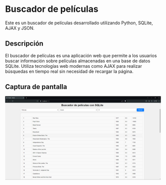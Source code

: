 # Buscador de películas

Este es un buscador de películas desarrollado utilizando Python, SQLite, AJAX y JSON.

## Descripción

El buscador de películas es una aplicación web que permite a los usuarios buscar información sobre películas almacenadas en una base de datos SQLite. Utiliza tecnologías web modernas como AJAX para realizar búsquedas en tiempo real sin necesidad de recargar la página.

## Captura de pantalla

![Peliculas](screenshots/Peliculas.png)

